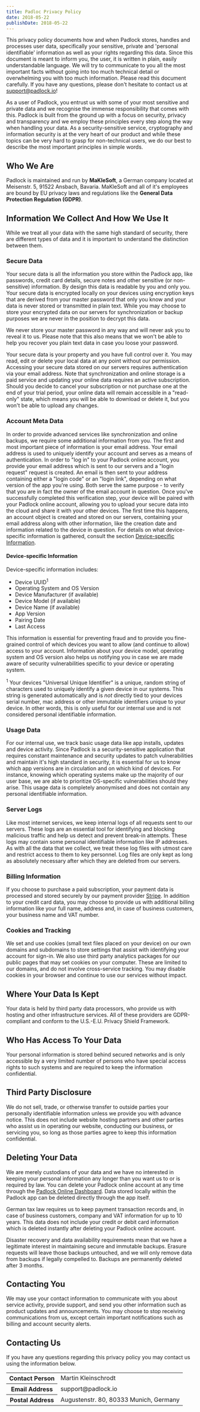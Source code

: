 ```yaml
---
title: Padloc Privacy Policy
date: 2018-05-22
publishDate: 2018-05-22
---
```


This privacy policy documents how and when Padlock stores, handles and
processes user data, specifically your sensitive, private and 'personal
identifiable' information as well as your rights regarding this data. Since
this document is meant to inform you, the user, it is written in plain, easily
understandable language. We will try to communicate to you all the most
important facts without going into too much technical detail or overwhelming
you with too much information. Please read this document carefully. If you have
any questions, please don't hesitate to contact us at
[support@padlock.io](support@padlock.io)!

As a user of Padlock, you entrust us with some of your most sensitive and
private data and we recognise the immense responsibility that comes with this.
Padlock is built from the ground up with a focus on security, privacy
and transparency and we employ these principles every step along the way
when handling your data. As a security-sensitive service, cryptography and
information security is at the very heart of our product and while these
topics can be very hard to grasp for non-technical users, we do our best
to describe the most important principles in simple words.

## Who We Are

Padlock is maintained and run by **MaKleSoft**, a German company located at
Meisenstr. 5, 91522 Ansbach, Bavaria. MaKleSoft and all of it's employees are
bound by EU privacy laws and regulations like the **General Data
Protection Regulation (GDPR)**.

## Information We Collect And How We Use It

While we treat all your data with the same high standard of security,
there are different types of data and it is important to understand
the distinction between them.

### Secure Data

Your secure data is all the information you store within the Padlock app, like
passwords, credit card details, secure notes and other sensitive (or
non-sensitive) information. By design this data is readable by you and only
you. Your secure data is encrypted locally on your devices using encryption
keys that are derived from your master password that only you know and your
data is never stored or transmitted in plain text. While you may choose to
store your encrypted data on our servers for synchronization or backup purposes
we are never in the position to decrypt this data.

We never store your master password in any way and will never ask you to reveal
it to us. Please note that this also means that we won't be able to help you
recover you plain text data in case you loose your password.

Your secure data is your property and you have full control over it. You
may read, edit or delete your local data at any point without our permission.
Accessing your secure data stored on our servers requires authentication via
your email address. Note that synchronization and online storage is a paid
service and updating your online data requires an active subscription. Should
you decide to cancel your subscription or not purchase one at the end of your
trial period, your online data will remain accessible in a "read-only" state,
which means you will be able to download or delete it, but you won't be able
to upload any changes.

### Account Meta Data

In order to provide advanced services like synchronization and online backups,
we require some additional information from you. The first and most important
piece of information is your email address. Your email address is used to
uniquely identify your account and serves as a means of authentication. In
order to "log in" to your Padlock online account, you provide your email
address which is sent to our servers and a "login request" request is created.
An email is then sent to your address containing either a "login code" or an
"login link", depending on what version of the app you're using. Both
serve the same purpose - to verify that you are in fact the owner of the
email account in question. Once you've successfully completed this verification
step, your device will be paired with your Padlock online account, allowing
you to upload your secure data into the cloud and share it with your other devices.
The first time this happens, an account object is created and stored on our
servers, containing your email address along with other information, like
the creation date and information related to the device in question. For details
on what device-specific information is gathered, consult the section
[Device-specific Information](#device-specific-information).

#### Device-specific Information

Device-specific information includes:

- Device UUID<sup>1</sup>
- Operating System and OS Version
- Device Manufacturer (if available)
- Device Model (if available)
- Device Name (if available)
- App Version
- Pairing Date
- Last Access

This information is essential for preventing fraud and to provide you
fine-grained control of which devices you want to allow (and continue to allow)
access to your account. Information about your device model, operating
system and OS version also helps us notifying you in case we are made aware
of security vulnerabilities specific to your device or operating system.

<sup>1</sup> Your devices "Universal Unique Identifier" is a unique, random
string of characters used to uniquely identify a given device in our systems.
This string is generated automatically and is _not_ directly tied to your devices
serial number, mac address or other immutable identifiers unique to your device.
In other words, this is only useful for our internal use and is not considered
personal identifiable information.

### Usage Data

For our internal use, we track basic usage data like app installs, updates
and device activity. Since Padlock is a security-sensitive application that
requires constant maintenance and security updates to patch vulnerabilities and
maintain it's high standard in security, it is essential for us to know which
app versions are in circulation and on which kind of devices. For instance,
knowing which operating systems make up the majority of our user base, we are
able to prioritize OS-specific vulnerabilities should they arise. This usage
data is completely anonymised and does not contain any personal identifiable
information.

### Server Logs

Like most internet services, we keep internal logs of all requests sent to our
servers. These logs are an essential tool for identifying and blocking
malicious traffic and help us detect and prevent break-in attempts. These logs
may contain some personal identifiable information like IP addresses.
As with all the data that we collect, we treat these log files with utmost care
and restrict access to them to key personnel. Log files are only kept as long
as absolutely necessary after which they are deleted from our servers.

### Billing Information

If you choose to purchase a paid subscription, your payment data is processed
and stored securely by our payment provider [Stripe](https://stripe.com). In
addition to your credit card data, you may choose to provide us with additional
billing information like your full name, address and, in case of business
customers, your business name and VAT number.

### Cookies and Tracking

We set and use cookies (small text files placed on your device) on our own
domains and subdomains to store settings that assist with identifying your
account for sign-in. We also use third party analytics packages for our public
pages that may set cookies on your computer. These are limited to our domains,
and do not involve cross-service tracking. You may disable cookies in your
browser and continue to use our services without impact.

## Where Your Data Is Kept

Your data is held by third party data processors, who provide us with hosting
and other infrastructure services. All of these providers are GDPR-compliant
and conform to the U.S.-E.U. Privacy Shield Framework.

## Who Has Access To Your Data

Your personal information is stored behind secured networks and is only
accessible by a very limited number of persons who have special access rights
to such systems and are required to keep the information confidential.

## Third Party Disclosure

We do not sell, trade, or otherwise transfer to outside parties your personally
identifiable information unless we provide you with advance notice. This does
not include website hosting partners and other parties who assist us in
operating our website, conducting our business, or servicing you, so long as
those parties agree to keep this information confidential.

## Deleting Your Data

We are merely custodians of your data and we have no interested in keeping your
personal information any longer than you want us to or is required by law. You
can delete your Padlock online account at any time through the [Padlock Online
Dashboard](https://cloud.padlock.io/dashboard/). Data stored locally within
the Padlock app can be deleted directly through the app itself.

German tax law requires us to keep payment transaction records and, in case of
business customers, company and VAT information for up to 10 years. This data
does not include your credit or debit card information which is deleted
instantly after deleting your Padlock online account.

Disaster recovery and data availability requirements mean that we have a
legitimate interest in maintaining secure and immutable backups. Erasure
requests will leave those backups untouched, and we will only remove data from
backups if legally compelled to. Backups are permanently deleted after 3
months.

## Contacting You

We may use your contact information to communicate with you about service
activity, provide support, and send you other information such as product
updates and announcements. You may choose to stop receiving communications from
us, except certain important notifications such as billing and account security
alerts.

## Contacting Us

If you have any questions regarding this privacy policy you may contact us
using the information below.

<table>
    <tr>
        <th>Contact Person</th>
        <td>Martin Kleinschrodt</td>
    </tr>
    <tr>
        <th>Email Address</th>
        <td>support@padlock.io</td>
    </tr>
    <tr>
        <th>Postal Address</th>
        <td>Augustenstr. 80, 80333 Munich, Germany</td>
    </tr>
</table>
